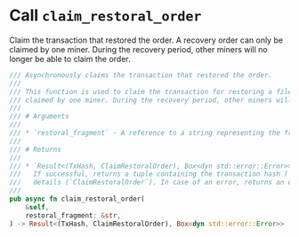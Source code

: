 # Call `claim_restoral_order`

Claim the transaction that restored the order. A recovery order can only be claimed by one miner. During the recovery period, other miners will no longer be able to claim the order.

```rust
/// Asynchronously claims the transaction that restored the order.
///
/// This function is used to claim the transaction for restoring a file fragment. A recovery order can only be
/// claimed by one miner. During the recovery period, other miners will no longer be able to claim the order.
///
/// # Arguments
///
/// * `restoral_fragment` - A reference to a string representing the fragment of the file to be restored.
///
/// # Returns
///
/// * `Result<(TxHash, ClaimRestoralOrder), Box<dyn std::error::Error>>` -
///   If successful, returns a tuple containing the transaction hash (`TxHash`) and the claim restoral order
///   details (`ClaimRestoralOrder`). In case of an error, returns an error wrapped in a `Box`.
///
pub async fn claim_restoral_order(
    &self,
    restoral_fragment: &str,
) -> Result<(TxHash, ClaimRestoralOrder), Box<dyn std::error::Error>> 
```